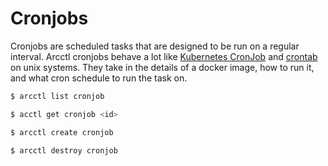 # Cronjobs

Cronjobs are scheduled tasks that are designed to be run on a regular interval. Arcctl
cronjobs behave a lot like [Kubernetes CronJob](https://kubernetes.io/docs/concepts/workloads/controllers/cron-jobs/)
and [crontab](https://en.wikipedia.org/wiki/Cron) on unix systems. They take in the details
of a docker image, how to run it, and what cron schedule to run the task on.

```sh
$ arcctl list cronjob

$ acctl get cronjob <id>

$ arcctl create cronjob

$ arcctl destroy cronjob
```
